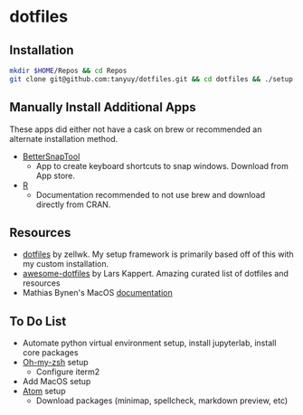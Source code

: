 # dotfiles

## Installation

```bash
mkdir $HOME/Repos && cd Repos
git clone git@github.com:tanyuy/dotfiles.git && cd dotfiles && ./setup.sh
```

## Manually Install Additional Apps
These apps did either not have a cask on brew or recommended an alternate installation method.
- [BetterSnapTool](https://apps.apple.com/us/app/bettersnaptool/id417375580?mt=12)
  - App to create keyboard shortcuts to snap windows. Download from App store.
- [R](https://cran.r-project.org/bin/macosx/)
  - Documentation recommended to not use brew and download directly from CRAN.

## Resources
- [dotfiles](https://github.com/zellwk/dotfiles) by zellwk. My setup framework is primarily based off of this with my custom installation.
- [awesome-dotfiles](https://github.com/webpro/awesome-dotfiles) by Lars Kappert. Amazing curated list of dotfiles and resources
- Mathias Bynen's MacOS [documentation](https://github.com/mathiasbynens/dotfiles/blob/main/.macos)

## To Do List
- Automate python virtual environment setup, install jupyterlab, install core packages
- [Oh-my-zsh](https://ohmyz.sh/) setup
  - Configure iterm2
- Add MacOS setup
- [Atom](https://atom.io/) setup
  - Download packages (minimap, spellcheck, markdown preview, etc)
